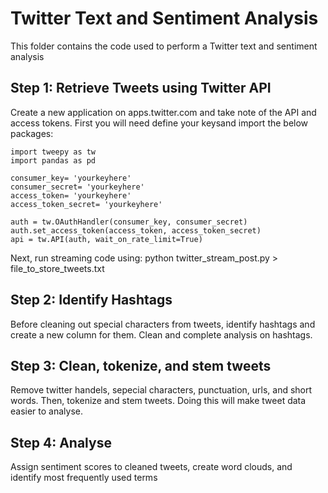 # Twitter Text and Sentiment Analysis
This folder contains the code used to perform a Twitter text and sentiment analysis

## Step 1: Retrieve Tweets using Twitter API

Create a new application on apps.twitter.com and take note of the API and access tokens.
First you will need define your keysand import the below packages: 
```
import tweepy as tw
import pandas as pd

consumer_key= 'yourkeyhere'
consumer_secret= 'yourkeyhere'
access_token= 'yourkeyhere'
access_token_secret= 'yourkeyhere'

auth = tw.OAuthHandler(consumer_key, consumer_secret)
auth.set_access_token(access_token, access_token_secret)
api = tw.API(auth, wait_on_rate_limit=True)
```
Next, run streaming code using: python twitter_stream_post.py > file_to_store_tweets.txt


## Step 2: Identify Hashtags 
Before cleaning out special characters from tweets, identify hashtags and create a new column for them. Clean and complete analysis on hashtags. 


## Step 3: Clean, tokenize, and stem tweets 
Remove twitter handels, sepecial characters, punctuation, urls, and short words. Then, tokenize and stem tweets. 
Doing this will make tweet data easier to analyse. 

## Step 4: Analyse 
Assign sentiment scores to cleaned tweets, create word clouds, and identify most frequently used terms 
